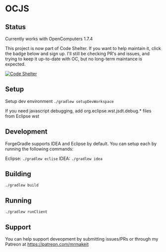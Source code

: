 # OCJS

## Status

Currently works with OpenComputers 1.7.4

This project is now part of Code Shelter.  If you want to help maintain it, click the badge below and sign up.  I'll still be checking PR's and issues, and trying to keep it up-to-date with OC, but no long-term maintance is expected.

[![Code Shelter](https://www.codeshelter.co/static/badges/badge-flat.svg)](https://www.codeshelter.co/)

## Setup

Setup dev environment
`./gradlew setupDevWorkspace`

If you need javascript debugging, add org.eclipse.wst.jsdt.debug.* files from Eclipse wst

## Development

ForgeGradle supports IDEA and Eclipse by default.  You can setup each by running the following commands:

Eclipse: `./gradlew eclise`
IDEA: `./gradlew idea`
## Building

`./gradlew build`

## Running

`./gradlew runClient`

## Support

You can help support deveopment by submitting issues/PRs or through my Patreon at https://patreon.com/mrmakeit
